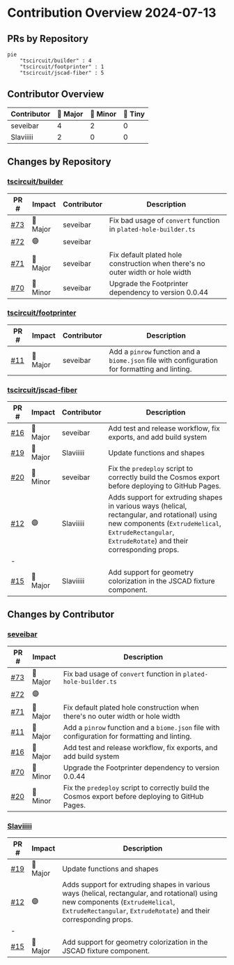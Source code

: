 # Contribution Overview 2024-07-13

## PRs by Repository

```mermaid
pie
    "tscircuit/builder" : 4
    "tscircuit/footprinter" : 1
    "tscircuit/jscad-fiber" : 5
```

## Contributor Overview

| Contributor | 🐳 Major | 🐙 Minor | 🐌 Tiny |
|-------------|-------|-------|-------|
| seveibar | 4 | 2 | 0 |
| Slaviiiii | 2 | 0 | 0 |

## Changes by Repository

### [tscircuit/builder](https://github.com/tscircuit/builder)

| PR # | Impact | Contributor | Description |
|------|--------|-------------|-------------|
| [#73](https://github.com/tscircuit/builder/pull/73) | 🐳 Major | seveibar | Fix bad usage of `convert` function in `plated-hole-builder.ts` |
| [#72](https://github.com/tscircuit/builder/pull/72) | 🟣 | seveibar |  |
| [#71](https://github.com/tscircuit/builder/pull/71) | 🐳 Major | seveibar | Fix default plated hole construction when there's no outer width or hole width |
| [#70](https://github.com/tscircuit/builder/pull/70) | 🐙 Minor | seveibar | Upgrade the Footprinter dependency to version 0.0.44 |

### [tscircuit/footprinter](https://github.com/tscircuit/footprinter)

| PR # | Impact | Contributor | Description |
|------|--------|-------------|-------------|
| [#11](https://github.com/tscircuit/footprinter/pull/11) | 🐳 Major | seveibar | Add a `pinrow` function and a `biome.json` file with configuration for formatting and linting. |

### [tscircuit/jscad-fiber](https://github.com/tscircuit/jscad-fiber)

| PR # | Impact | Contributor | Description |
|------|--------|-------------|-------------|
| [#16](https://github.com/tscircuit/jscad-fiber/pull/16) | 🐳 Major | seveibar | Add test and release workflow, fix exports, and add build system |
| [#19](https://github.com/tscircuit/jscad-fiber/pull/19) | 🐳 Major | Slaviiiii | Update functions and shapes |
| [#20](https://github.com/tscircuit/jscad-fiber/pull/20) | 🐙 Minor | seveibar | Fix the `predeploy` script to correctly build the Cosmos export before deploying to GitHub Pages. |
| [#12](https://github.com/tscircuit/jscad-fiber/pull/12) | 🟣 | Slaviiiii | Adds support for extruding shapes in various ways (helical, rectangular, and rotational) using new components (`ExtrudeHelical`, `ExtrudeRectangular`, `ExtrudeRotate`) and their corresponding props.
   - |
| [#15](https://github.com/tscircuit/jscad-fiber/pull/15) | 🐳 Major | Slaviiiii | Add support for geometry colorization in the JSCAD fixture component. |

## Changes by Contributor

### [seveibar](https://github.com/seveibar)

| PR # | Impact | Description |
|------|--------|-------------|
| [#73](https://github.com/tscircuit/builder/pull/73) | 🐳 Major | Fix bad usage of `convert` function in `plated-hole-builder.ts` |
| [#72](https://github.com/tscircuit/builder/pull/72) | 🟣 |  |
| [#71](https://github.com/tscircuit/builder/pull/71) | 🐳 Major | Fix default plated hole construction when there's no outer width or hole width |
| [#11](https://github.com/tscircuit/footprinter/pull/11) | 🐳 Major | Add a `pinrow` function and a `biome.json` file with configuration for formatting and linting. |
| [#16](https://github.com/tscircuit/jscad-fiber/pull/16) | 🐳 Major | Add test and release workflow, fix exports, and add build system |
| [#70](https://github.com/tscircuit/builder/pull/70) | 🐙 Minor | Upgrade the Footprinter dependency to version 0.0.44 |
| [#20](https://github.com/tscircuit/jscad-fiber/pull/20) | 🐙 Minor | Fix the `predeploy` script to correctly build the Cosmos export before deploying to GitHub Pages. |

### [Slaviiiii](https://github.com/Slaviiiii)

| PR # | Impact | Description |
|------|--------|-------------|
| [#19](https://github.com/tscircuit/jscad-fiber/pull/19) | 🐳 Major | Update functions and shapes |
| [#12](https://github.com/tscircuit/jscad-fiber/pull/12) | 🟣 | Adds support for extruding shapes in various ways (helical, rectangular, and rotational) using new components (`ExtrudeHelical`, `ExtrudeRectangular`, `ExtrudeRotate`) and their corresponding props.
   - |
| [#15](https://github.com/tscircuit/jscad-fiber/pull/15) | 🐳 Major | Add support for geometry colorization in the JSCAD fixture component. |

